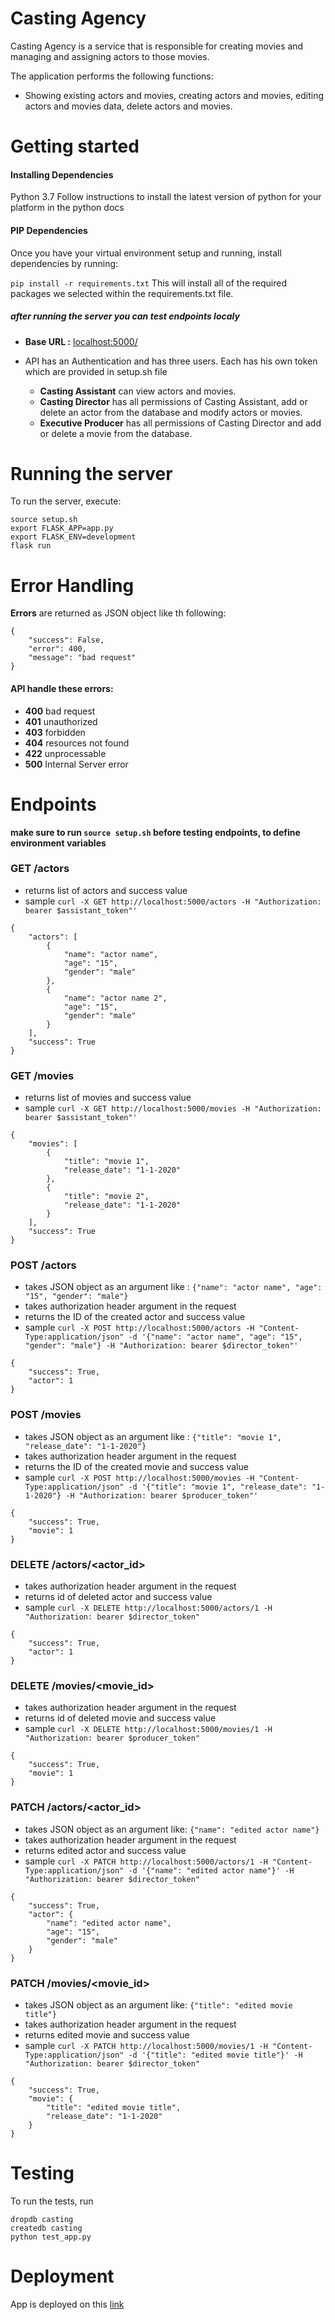 # Casting Agency

Casting Agency is a service that is responsible for creating movies and managing and assigning actors to those movies.

The application performs the following functions:
- Showing existing actors and movies, creating actors and movies, editing actors and movies data, delete actors and movies.


# Getting started

#### Installing Dependencies
Python 3.7
Follow instructions to install the latest version of python for your platform in the python docs

#### PIP Dependencies
Once you have your virtual environment setup and running, install dependencies by running:

`pip install -r requirements.txt`
This will install all of the required packages we selected within the requirements.txt file.


##### after running the server you can test endpoints localy

- **Base URL :** [localhost:5000/](http://localhost:5000/)

- API has an Authentication and has three users. Each has his own token which are provided in setup.sh file
    - **Casting Assistant** can view actors and movies.
    - **Casting Director** has all permissions of Casting Assistant, add or delete an actor from the database and modify actors or movies.
    - **Executive Producer** has all permissions of Casting Director and add or delete a movie from the database.

# Running the server

To run the server, execute:

```
source setup.sh
export FLASK_APP=app.py
export FLASK_ENV=development
flask run
```


# Error Handling

**Errors** are returned as JSON object like th following:

```
{
    "success": False,
    "error": 400,
    "message": "bad request"
}
```
#### API handle these errors:
- **400** bad request
- **401** unauthorized
- **403** forbidden
- **404** resources not found
- **422** unprocessable
- **500** Internal Server error

# Endpoints

**make sure to run `source setup.sh` before testing endpoints, to define environment variables**

### GET /actors

- returns list of actors and success value
- sample `curl -X GET http://localhost:5000/actors -H "Authorization: bearer $assistant_token"'`

```
{
    "actors": [
        {
            "name": "actor name",
            "age": "15",
            "gender": "male"
        }, 
        {
            "name": "actor name 2",
            "age": "15",
            "gender": "male"
        }
    ], 
    "success": True
}
```


### GET /movies
- returns list of movies and success value
- sample `curl -X GET http://localhost:5000/movies -H "Authorization: bearer $assistant_token"'`

```
{
    "movies": [
        {
            "title": "movie 1",
            "release_date": "1-1-2020"
        }, 
        {
            "title": "movie 2",
            "release_date": "1-1-2020"
        }
    ], 
    "success": True
}
```


### POST /actors
- takes JSON object as an argument like : `{"name": "actor name", "age": "15", "gender": "male"}`
- takes authorization header argument in the request
- returns the ID of the created actor and success value
- sample `curl -X POST http://localhost:5000/actors -H "Content-Type:application/json" -d '{"name": "actor name", "age": "15", "gender": "male"} -H "Authorization: bearer $director_token"'`

```
{
    "success": True,
    "actor": 1
}
```



### POST /movies
- takes JSON object as an argument like : `{"title": "movie 1", "release_date": "1-1-2020"}`
- takes authorization header argument in the request
- returns the ID of the created movie and success value
- sample `curl -X POST http://localhost:5000/movies -H "Content-Type:application/json" -d '{"title": "movie 1", "release_date": "1-1-2020"} -H "Authorization: bearer $producer_token"'`

```
{
    "success": True,
    "movie": 1
}
```


### DELETE /actors/<actor_id>
- takes authorization header argument in the request
- returns id of deleted actor and success value
- sample `curl -X DELETE http://localhost:5000/actors/1 -H "Authorization: bearer $director_token"`

```
{
    "success": True,
    "actor": 1
}
```


### DELETE /movies/<movie_id>
- takes authorization header argument in the request
- returns id of deleted movie and success value
- sample `curl -X DELETE http://localhost:5000/movies/1 -H "Authorization: bearer $producer_token"`

```
{
    "success": True,
    "movie": 1
}
```


### PATCH /actors/<actor_id>
- takes JSON object as an argument like: `{"name": "edited actor name"}`
- takes authorization header argument in the request
- returns edited actor and success value
- sample `curl -X PATCH http://localhost:5000/actors/1 -H "Content-Type:application/json" -d '{"name": "edited actor name"}' -H "Authorization: bearer $director_token"`

```
{
    "success": True,
    "actor": {
        "name": "edited actor name",
        "age": "15",
        "gender": "male"
    }
}
```


### PATCH /movies/<movie_id>
- takes JSON object as an argument like: `{"title": "edited movie title"}`
- takes authorization header argument in the request
- returns edited movie and success value
- sample `curl -X PATCH http://localhost:5000/movies/1 -H "Content-Type:application/json" -d '{"title": "edited movie title"}' -H "Authorization: bearer $director_token"`

```
{
    "success": True,
    "movie": {
        "title": "edited movie title",
        "release_date": "1-1-2020"
    }
}
```

# Testing
To run the tests, run

```
dropdb casting
createdb casting
python test_app.py
```

# Deployment

App is deployed on this [link](https://fsndcap.herokuapp.com/)

